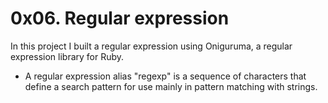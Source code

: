 # 0x06. Regular expression
In this project I built a regular expression using Oniguruma, a regular expression library for Ruby.
* A regular expression alias "regexp" is a sequence of characters that define a search pattern for use mainly in pattern matching with strings.
